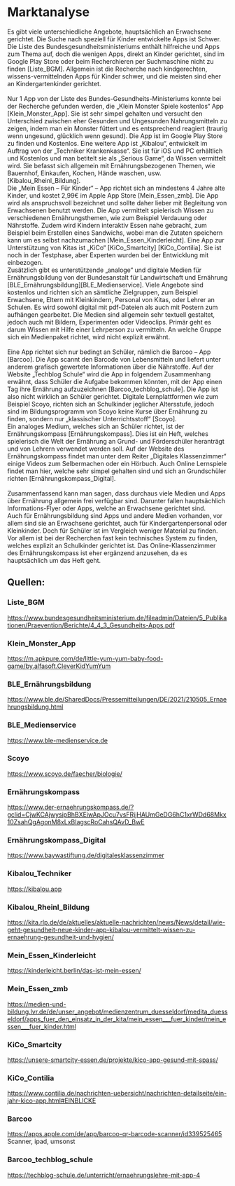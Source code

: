 # Marktanalyse
Es gibt viele unterschiedliche Angebote, hauptsächlich an Erwachsene gerichtet.
Die Suche nach speziell für Kinder entwickelte Apps ist Schwer. Die Liste des Bundesgesundheitsministeriums enthält hilfreiche und Apps zum Thema auf, doch die wenigen Apps, direkt an Kinder gerichtet, sind im Google Play Store oder beim Recherchieren per Suchmaschine nicht zu finden [Liste_BGM]. Allgemein ist die Recherche nach kindgerechten, wissens-vermittelnden Apps für Kinder schwer, und die meisten sind eher an Kindergartenkinder gerichtet.
<br><br>
Nur 1 App von der Liste des Bundes-Gesundheits-Ministeriums konnte bei der Recherche gefunden werden, die „Klein Monster Spiele kostenlos“ App [Klein_Monster_App]. Sie ist sehr simpel gehalten und versucht den Unterschied zwischen eher Gesunden und Ungesunden Nahrungsmitteln zu zeigen, indem man ein Monster füttert und es entsprechend reagiert (traurig wenn ungesund, glücklich wenn gesund). Die App ist im Google Play Store zu finden und Kostenlos.
Eine weitere App ist „Kibalou“, entwickelt im Auftrag von der „Techniker Krankenkasse“. Sie ist für iOS und PC erhältlich und Kostenlos und man betitelt sie als „Serious Game“, da Wissen vermittelt wird. Sie befasst sich allgemein mit Ernährungsbezogenen Themen, wie  Bauernhof, Einkaufen, Kochen, Hände waschen, usw.  [Kibalou_Rheinl_Bildung].<br>
Die „Mein Essen – Für Kinder“ – App richtet sich an mindestens 4 Jahre alte Kinder, und kostet 2,99€ im Apple App Store [Mein_Essen_zmb]. Die App wird als anspruchsvoll bezeichnet und sollte daher lieber mit Begleitung von Erwachsenen benutzt werden. Die App vermittelt spielerisch Wissen zu verschiedenen Ernährungsthemen, wie zum Beispiel Verdauung oder Nährstoffe. Zudem wird Kindern interaktiv Essen nahe gebracht, zum Beispiel beim Erstellen eines Sandwichs, wobei man die Zutaten speichern kann um es selbst nachzumachen [Mein_Essen_Kinderleicht].
Eine App zur Unterstützung von Kitas ist „KiCo“ [KiCo_Smartcity] [KiCo_Contilia]. Sie ist noch in der Testphase, aber Experten wurden bei der Entwicklung mit einbezogen. <br>
Zusätzlich gibt es unterstützende „analoge“ und digitale Medien für Ernährungsbildung von der Bundesanstalt für Landwirtschaft und Ernährung [BLE_Ernährungsbildung][BLE_Medienservice]. Viele Angebote sind kostenlos und richten sich an sämtliche Zielgruppen, zum Beispiel Erwachsene, Eltern mit Kleinkindern, Personal von Kitas, oder Lehrer an Schulen. Es wird sowohl digital mit pdf-Dateien als auch mit Postern zum aufhängen gearbeitet. Die Medien sind allgemein sehr textuell gestaltet, jedoch auch mit Bildern, Experimenten oder Videoclips. Primär geht es darum Wissen mit Hilfe einer Lehrperson zu vermitteln. An welche Gruppe sich ein Medienpaket richtet, wird nicht explizit erwähnt.
<br><br>
Eine App richtet sich nur bedingt an Schüler, nämlich die Barcoo – App [Barcoo]. Die App scannt den Barcode von Lebensmitteln und liefert unter anderem grafisch gewertete Informationen über die Nährstoffe. Auf der Website „Techblog Schule“ wird die App in folgendem Zusammenhang erwähnt, dass Schüler die Aufgabe bekommen könnten, mit der App einen Tag ihre Ernährung aufzuzeichnen [Barcoo_techblog_schule]. Die App ist also nicht wirklich an Schüler gerichtet.
Digitale Lernplattformen wie zum Beispiel Scoyo, richten sich an Schulkinder jeglicher Altersstufe, jedoch sind im Bildungsprogramm von Scoyo keine Kurse über Ernährung zu finden, sondern nur „klassischer Unterrichtsstoff“ [Scoyo].<br>
Ein analoges Medium, welches sich an Schüler richtet, ist der Ernährungskompass [Ernährungskompass]. Dies ist ein Heft, welches spielerisch die Welt der Ernährung an Grund- und Förderschüler heranträgt und von Lehrern verwendet werden soll. Auf der Website des Ernährungskompass findet man unter dem Reiter „Digitales Klassenzimmer“ einige Videos zum Selbermachen oder ein Hörbuch. Auch Online Lernspiele findet man hier, welche sehr simpel gehalten sind und sich an Grundschüler richten [Ernährungskompass_Digital].
<br><br>
Zusammenfassend kann man sagen, dass durchaus viele Medien und Apps über Ernährung allgemein frei verfügbar sind. Darunter fallen hauptsächlich Informations-Flyer oder Apps, welche an Erwachsene gerichtet sind. <br>
Auch für Ernährungsbildung sind Apps und andere Medien vorhanden, vor allem sind sie an Erwachsene gerichtet, auch für Kindergartenpersonal oder Kleinkinder. Doch für Schüler ist im Vergleich weniger Material zu finden. Vor allem ist bei der Recherchen fast kein technisches System zu finden, welches explizit an Schulkinder gerichtet ist. Das Online-Klassenzimmer des Ernährungskompass ist eher ergänzend anzusehen, da es hauptsächlich um das Heft geht. 

## Quellen:

### Liste_BGM<br>
https://www.bundesgesundheitsministerium.de/fileadmin/Dateien/5_Publikationen/Praevention/Berichte/4_4_3_Gesundheits-Apps.pdf

### Klein_Monster_App
https://m.apkpure.com/de/little-yum-yum-baby-food-game/by.alfasoft.CleverKidYumYum

### BLE_Ernährungsbildung
https://www.ble.de/SharedDocs/Pressemitteilungen/DE/2021/210505_Ernaehrungsbildung.html

### BLE_Medienservice
https://www.ble-medienservice.de

### Scoyo
https://www.scoyo.de/faecher/biologie/

### Ernährungskompass
https://www.der-ernaehrungskompass.de/?gclid=CjwKCAjwysipBhBXEiwApJOcu7vsFRjjHAUmGeDG6hC1xrWDd68Mkx10ZsahQgAgonM8xLxBIagscRoCahsQAvD_BwE

### Ernährungskompass_Digital
https://www.baywastiftung.de/digitalesklassenzimmer

### Kibalou_Techniker
https://kibalou.app

### Kibalou_Rheinl_Bildung
https://kita.rlp.de/de/aktuelles/aktuelle-nachrichten/news/News/detail/wie-geht-gesundheit-neue-kinder-app-kibalou-vermittelt-wissen-zu-ernaehrung-gesundheit-und-hygien/

### Mein_Essen_Kinderleicht
https://kinderleicht.berlin/das-ist-mein-essen/

### Mein_Essen_zmb
https://medien-und-bildung.lvr.de/de/unser_angebot/medienzentrum_duesseldorf/medita_duesseldorf/apps_fuer_den_einsatz_in_der_kita/mein_essen___fuer_kinder/mein_essen___fuer_kinder.html

### KiCo_Smartcity
https://unsere-smartcity-essen.de/projekte/kico-app-gesund-mit-spass/

### KiCo_Contilia
https://www.contilia.de/nachrichten-uebersicht/nachrichten-detailseite/ein-jahr-kico-app.html#EINBLICKE

### Barcoo
https://apps.apple.com/de/app/barcoo-qr-barcode-scanner/id339525465
Scanner, ipad, umsonst

### Barcoo_techblog_schule
https://techblog-schule.de/unterricht/ernaehrungslehre-mit-app-4
